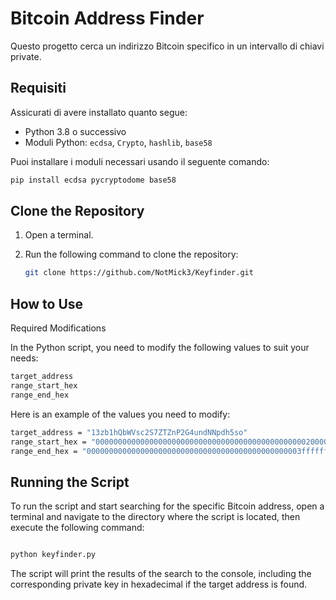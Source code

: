 # Bitcoin Address Finder

Questo progetto cerca un indirizzo Bitcoin specifico in un intervallo di chiavi private.

## Requisiti

Assicurati di avere installato quanto segue:

- Python 3.8 o successivo
- Moduli Python: `ecdsa`, `Crypto`, `hashlib`, `base58`

Puoi installare i moduli necessari usando il seguente comando:

```bash
pip install ecdsa pycryptodome base58
```

## Clone the Repository

1. Open a terminal.
2. Run the following command to clone the repository:

    ```bash
    git clone https://github.com/NotMick3/Keyfinder.git
    ```

## How to Use

Required Modifications


In the Python script, you need to modify the following values to suit your needs:

```bash
target_address 
range_start_hex 
range_end_hex 
```


Here is an example of the values you need to modify:

```bash
target_address = "13zb1hQbWVsc2S7ZTZnP2G4undNNpdh5so"
range_start_hex = "0000000000000000000000000000000000000000000000020000000000000000"
range_end_hex = "000000000000000000000000000000000000000000000003ffffffffffffffff"
```

## Running the Script

To run the script and start searching for the specific Bitcoin address, open a terminal and navigate to the directory where the script is located, then execute the following command:

```bash

python keyfinder.py
```


The script will print the results of the search to the console, including the corresponding private key in hexadecimal if the target address is found.